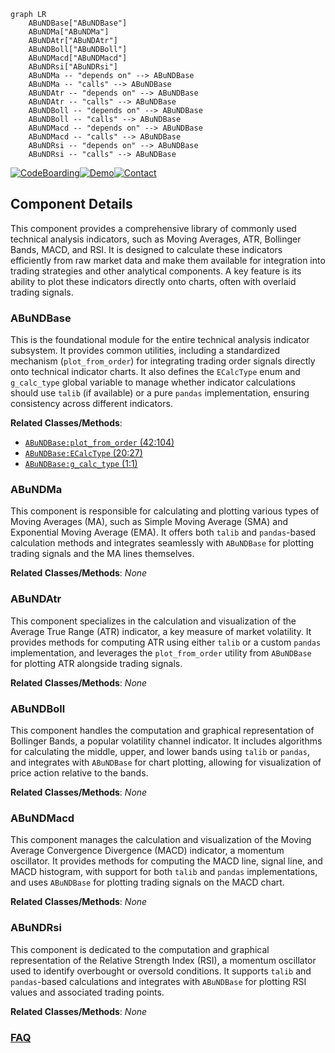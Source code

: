 ```mermaid
graph LR
    ABuNDBase["ABuNDBase"]
    ABuNDMa["ABuNDMa"]
    ABuNDAtr["ABuNDAtr"]
    ABuNDBoll["ABuNDBoll"]
    ABuNDMacd["ABuNDMacd"]
    ABuNDRsi["ABuNDRsi"]
    ABuNDMa -- "depends on" --> ABuNDBase
    ABuNDMa -- "calls" --> ABuNDBase
    ABuNDAtr -- "depends on" --> ABuNDBase
    ABuNDAtr -- "calls" --> ABuNDBase
    ABuNDBoll -- "depends on" --> ABuNDBase
    ABuNDBoll -- "calls" --> ABuNDBase
    ABuNDMacd -- "depends on" --> ABuNDBase
    ABuNDMacd -- "calls" --> ABuNDBase
    ABuNDRsi -- "depends on" --> ABuNDBase
    ABuNDRsi -- "calls" --> ABuNDBase
```
[![CodeBoarding](https://img.shields.io/badge/Generated%20by-CodeBoarding-9cf?style=flat-square)](https://github.com/CodeBoarding/CodeBoarding)[![Demo](https://img.shields.io/badge/Try%20our-Demo-blue?style=flat-square)](https://www.codeboarding.org/demo)[![Contact](https://img.shields.io/badge/Contact%20us%20-%20contact@codeboarding.org-lightgrey?style=flat-square)](mailto:contact@codeboarding.org)

## Component Details

This component provides a comprehensive library of commonly used technical analysis indicators, such as Moving Averages, ATR, Bollinger Bands, MACD, and RSI. It is designed to calculate these indicators efficiently from raw market data and make them available for integration into trading strategies and other analytical components. A key feature is its ability to plot these indicators directly onto charts, often with overlaid trading signals.

### ABuNDBase
This is the foundational module for the entire technical analysis indicator subsystem. It provides common utilities, including a standardized mechanism (`plot_from_order`) for integrating trading order signals directly onto technical indicator charts. It also defines the `ECalcType` enum and `g_calc_type` global variable to manage whether indicator calculations should use `talib` (if available) or a pure `pandas` implementation, ensuring consistency across different indicators.


**Related Classes/Methods**:

- <a href="https://github.com/bbfamily/abu/blob/master/abupy/IndicatorBu/ABuNDBase.py#L42-L104" target="_blank" rel="noopener noreferrer">`ABuNDBase:plot_from_order` (42:104)</a>
- <a href="https://github.com/bbfamily/abu/blob/master/abupy/IndicatorBu/ABuNDBase.py#L20-L27" target="_blank" rel="noopener noreferrer">`ABuNDBase:ECalcType` (20:27)</a>
- <a href="https://github.com/bbfamily/abu/blob/master/abupy/IndicatorBu/ABuNDBase.py#L1-L1" target="_blank" rel="noopener noreferrer">`ABuNDBase:g_calc_type` (1:1)</a>


### ABuNDMa
This component is responsible for calculating and plotting various types of Moving Averages (MA), such as Simple Moving Average (SMA) and Exponential Moving Average (EMA). It offers both `talib` and `pandas`-based calculation methods and integrates seamlessly with `ABuNDBase` for plotting trading signals and the MA lines themselves.


**Related Classes/Methods**: _None_

### ABuNDAtr
This component specializes in the calculation and visualization of the Average True Range (ATR) indicator, a key measure of market volatility. It provides methods for computing ATR using either `talib` or a custom `pandas` implementation, and leverages the `plot_from_order` utility from `ABuNDBase` for plotting ATR alongside trading signals.


**Related Classes/Methods**: _None_

### ABuNDBoll
This component handles the computation and graphical representation of Bollinger Bands, a popular volatility channel indicator. It includes algorithms for calculating the middle, upper, and lower bands using `talib` or `pandas`, and integrates with `ABuNDBase` for chart plotting, allowing for visualization of price action relative to the bands.


**Related Classes/Methods**: _None_

### ABuNDMacd
This component manages the calculation and visualization of the Moving Average Convergence Divergence (MACD) indicator, a momentum oscillator. It provides methods for computing the MACD line, signal line, and MACD histogram, with support for both `talib` and `pandas` implementations, and uses `ABuNDBase` for plotting trading signals on the MACD chart.


**Related Classes/Methods**: _None_

### ABuNDRsi
This component is dedicated to the computation and graphical representation of the Relative Strength Index (RSI), a momentum oscillator used to identify overbought or oversold conditions. It supports `talib` and `pandas`-based calculations and integrates with `ABuNDBase` for plotting RSI values and associated trading points.


**Related Classes/Methods**: _None_



### [FAQ](https://github.com/CodeBoarding/GeneratedOnBoardings/tree/main?tab=readme-ov-file#faq)